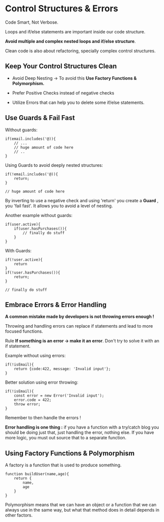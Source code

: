 # Control Structures & Errors

Code Smart, Not Verbose.

Loops and if/else statements are important inside our code structure.

**Avoid multiple and complex nested loops and if/else structure**.

Clean code is also about refactoring, specially complex control structures.

## Keep Your Control Structures Clean

- Avoid Deep Nesting -> To avoid this **Use Factory Functions & Polymorphism.**

- Prefer Positive Checks instead of negative checks

- Utilize Errors that can help you to delete some if/else statements.

## Use Guards & Fail Fast

Without guards:

```
if(email.includes('@)){
    // ...
    // huge amount of code here
    // ..
}
```

Using Guards to avoid deeply nested structures:

```
if(!email.includes('@)){
    return;
}

// huge amount of code here

```

By inverting to use a negative check and using 'return' you create a **Guard** , you 'fail fast'. It allows you to avoid a level of nesting.

Another example without guards:

```
if(user.active){
    if(user.hasPurchases()){
        // finally do stuff
    }
}
```

With Guards:

```
if(!user.active){
    return
}
if(!user.hasPurchases()){
    return;
}

// finally do stuff
```

## Embrace Errors & Error Handling

**A common mistake made by developers is not throwing errors enough !**

Throwing and handling errors can replace if statements and lead to more focused functions.

Rule **If something is an error -> make it an error**. Don't try to solve it with an if statement.

Example without using errors:

```
if(!isEmail){
    return {code:422, message: 'Invalid input'};
}
```

Better solution using error throwing:

```
if(!isEmail){
    const error = new Error('Invalid input');
    error.code = 422;
    throw error;
}
```

Remember to then handle the errors !

**Error handling is one thing :** if you have a function with a try/catch blog you should be doing just that, just handling the error, nothing else. If you have more logic, you must out source that to a separate function.

## Using Factory Functions & Polymorphism

A factory is a function that is used to produce something.

```
function buildUser(name,age){
    return {
        name,
        age
    }
}
```

Polymorphism means that we can have an object or a function that we can always use in the same way, but what that method does in detail depends in other factors.
